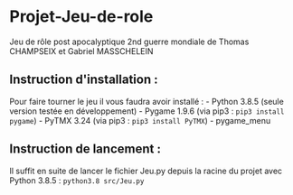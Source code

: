 # Projet-Jeu-de-role
Jeu de rôle post apocalyptique 2nd guerre mondiale de Thomas CHAMPSEIX et Gabriel MASSCHELEIN

## Instruction d'installation :

Pour faire tourner le jeu il vous faudra avoir installé :
    - Python 3.8.5 (seule version testée en développement) 
    - Pygame 1.9.6 (via pip3 : `pip3 install pygame`)
    - PyTMX 3.24 (via pip3 : `pip3 install PyTMX`)
    - pygame_menu

## Instruction de lancement : 

Il suffit en suite de lancer le fichier Jeu.py depuis la racine du projet avec Python 3.8.5 :
    `python3.8 src/Jeu.py`
